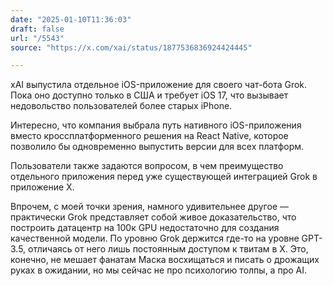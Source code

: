 ```yaml
---
date: "2025-01-10T11:36:03"
draft: false
url: "/5543"
source: "https://x.com/xai/status/1877536836924424445"

---
```


xAI выпустила отдельное iOS-приложение для своего чат-бота Grok. Пока оно доступно только в США и требует iOS 17, что вызывает недовольство пользователей более старых iPhone.

Интересно, что компания выбрала путь нативного iOS-приложения вместо кроссплатформенного решения на React Native, которое позволило бы одновременно выпустить версии для всех платформ. 

Пользователи также задаются вопросом, в чем преимущество отдельного приложения перед уже существующей интеграцией Grok в приложение X.

Впрочем, с моей точки зрения, намного удивительнее другое — практически Grok представляет собой живое доказательство, что построить датацентр на 100к GPU недостаточно для создания качественной модели. По уровню Grok держится где-то на уровне GPT-3.5, отличаясь от него лишь постоянным доступом к твитам в X. Это, конечно, не мешает фанатам Маска восхищаться и писать о дрожащих руках в ожидании, но мы сейчас не про психологию толпы, а про AI.
